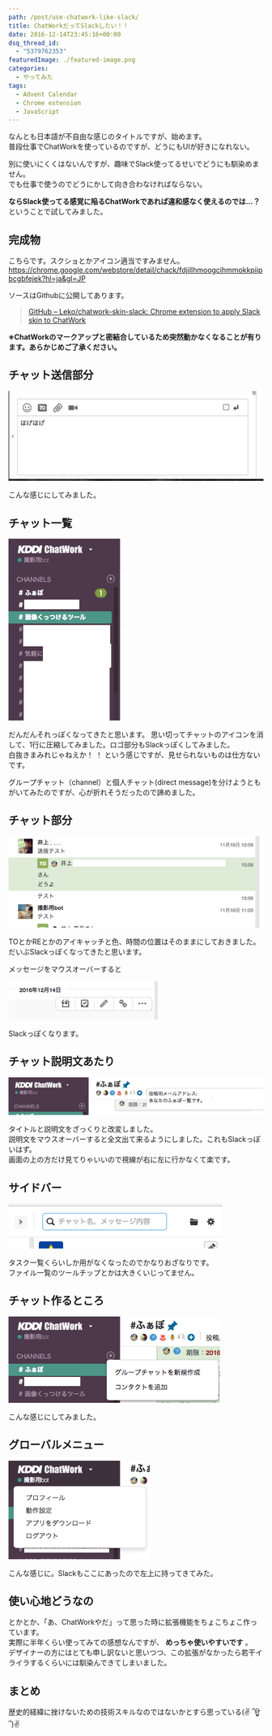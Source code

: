 ```yaml
---
path: /post/use-chatwork-like-slack/
title: ChatWorkだってSlackしたい！！
date: 2016-12-14T23:45:16+00:00
dsq_thread_id:
  - "5379762353"
featuredImage: ./featured-image.png
categories:
  - やってみた
tags:
  - Advent Calendar
  - Chrome extension
  - JavaScript
---
```

なんとも日本語が不自由な感じのタイトルですが、始めます。  
普段仕事でChatWorkを使っているのですが、どうにもUIが好きになれない。

別に使いにくくはないんですが、趣味でSlack使ってるせいでどうにも馴染めません。  
でも仕事で使うのでどうにかして向き合わなければならない。

**ならSlack使ってる感覚に陥るChatWorkであれば違和感なく使えるのでは…？**  
ということで試してみました。

<!--more-->

完成物
----------------------------------------

こちらです。スクショとかアイコン適当ですみません。  
<https://chrome.google.com/webstore/detail/chack/fdjillhmoogcihmmokkpiipbcgbfejek?hl=ja&gl=JP>

ソースはGithubに公開してあります。

> [GitHub – Leko/chatwork-skin-slack: Chrome extension to apply Slack skin to ChatWork](https://github.com/Leko/chatwork-skin-slack)

**※ChatWorkのマークアップと密結合しているため突然動かなくなることが有ります。あらかじめご了承ください。**

チャット送信部分
----------------------------------------


![スクリーンショッ](./2a4a82cac962e22f0d04c4d1ce8582a9.png)



こんな感じにしてみました。

チャット一覧
----------------------------------------


![スクリーンショッ](./ed15bda9363fb6281f2df55836cb915b.png)



だんだんそれっぽくなってきたと思います。 思い切ってチャットのアイコンを消して、1行に圧縮してみました。ロゴ部分もSlackっぽくしてみました。  
白抜きまみれじゃねえか！ ！ という感じですが、見せられないものは仕方ないです。

グループチャット（channel）と個人チャット(direct message)を分けようともがいてみたのですが、心が折れそうだったので諦めました。

チャット部分
----------------------------------------


![スクリーンショッ](./1627ad8a398b4e9e6a5c20784c776a44.png)



TOとかREとかのアイキャッチと色、時間の位置はそのままにしておきました。  
だいぶSlackっぽくなってきたと思います。

メッセージをマウスオーバーすると 

![スクリーンショッ](./f12758331faecab6e36cdbfb454f65be.png)

Slackっぽくなります。

チャット説明文あたり
----------------------------------------


![スクリーンショッ](./9c4291930da7dcf8c7e7471936614a3b.png)



タイトルと説明文をざっくりと改変しました。  
説明文をマウスオーバーすると全文出て来るようにしました。これもSlackっぽいはず。  
画面の上の方だけ見てりゃいいので視線が右に左に行かなくて楽です。

サイドバー
----------------------------------------


![スクリーンショッ](./7c2291a0dba774bdc47b995d53e92788.png)

タスク一覧くらいしか用がなくなったのでかなりおざなりです。  
ファイル一覧のツールチップとかは大きくいじってません。

チャット作るところ
----------------------------------------


![スクリーンショッ](./480931b62833ab3a743d0ddc55fc75f9.png)

こんな感じにしてみました。

グローバルメニュー
----------------------------------------


![スクリーンショッ](./3507acbe3cdd22d1ba3a6ea5257c2554.png)

こんな感じに。Slackもここにあったので左上に持ってきてみた。

使い心地どうなの
----------------------------------------

とかとか、「あ、ChatWorkやだ」って思った時に拡張機能をちょこちょこ作っています。  
実際に半年くらい使ってみての感想なんですが、 **めっちゃ使いやすいです** 。  
デザイナーの方にはとても申し訳ないと思いつつ、この拡張がなかったら若干イライラするくらいには馴染んできてしまいました。

まとめ
----------------------------------------

歴史的経緯に挫けないための技術スキルなのではないかとすら思っている(✌ ՞ਊ ՞)✌
